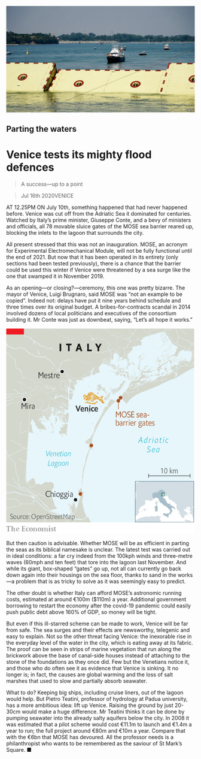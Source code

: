 ![](./images/20200718_EUP505_0.jpg)

## Parting the waters

# Venice tests its mighty flood defences

> A success—up to a point

> Jul 16th 2020VENICE

AT 12.25PM ON July 10th, something happened that had never happened before. Venice was cut off from the Adriatic Sea it dominated for centuries. Watched by Italy’s prime minister, Giuseppe Conte, and a bevy of ministers and officials, all 78 movable sluice gates of the MOSE sea barrier reared up, blocking the inlets to the lagoon that surrounds the city.

All present stressed that this was not an inauguration. MOSE, an acronym for Experimental Electromechanical Module, will not be fully functional until the end of 2021. But now that it has been operated in its entirety (only sections had been tested previously), there is a chance that the barrier could be used this winter if Venice were threatened by a sea surge like the one that swamped it in November 2019.

As an opening—or closing?—ceremony, this one was pretty bizarre. The mayor of Venice, Luigi Brugnaro, said MOSE was “not an example to be copied”. Indeed not: delays have put it nine years behind schedule and three times over its original budget. A bribes-for-contracts scandal in 2014 involved dozens of local politicians and executives of the consortium building it. Mr Conte was just as downbeat, saying, “Let’s all hope it works.”

![](./images/20200718_EUM923.png)

But then caution is advisable. Whether MOSE will be as efficient in parting the seas as its biblical namesake is unclear. The latest test was carried out in ideal conditions: a far cry indeed from the 100kph winds and three-metre waves (60mph and ten feet) that tore into the lagoon last November. And while its giant, box-shaped “gates” go up, not all can currently go back down again into their housings on the sea floor, thanks to sand in the works—a problem that is as tricky to solve as it was seemingly easy to predict.

The other doubt is whether Italy can afford MOSE’s astronomic running costs, estimated at around €100m ($110m) a year. Additional government borrowing to restart the economy after the covid-19 pandemic could easily push public debt above 160% of GDP, so money will be tight.

But even if this ill-starred scheme can be made to work, Venice will be far from safe. The sea surges and their effects are newsworthy, telegenic and easy to explain. Not so the other threat facing Venice: the inexorable rise in the everyday level of the water in the city, which is eating away at its fabric. The proof can be seen in strips of marine vegetation that run along the brickwork above the base of canal-side houses instead of attaching to the stone of the foundations as they once did. Few but the Venetians notice it, and those who do often see it as evidence that Venice is sinking. It no longer is; in fact, the causes are global warming and the loss of salt marshes that used to slow and partially absorb seawater.

What to do? Keeping big ships, including cruise liners, out of the lagoon would help. But Pietro Teatini, professor of hydrology at Padua university, has a more ambitious idea: lift up Venice. Raising the ground by just 20-30cm would make a huge difference. Mr Teatini thinks it can be done by pumping seawater into the already salty aquifers below the city. In 2008 it was estimated that a pilot scheme would cost €11.1m to launch and €1.4m a year to run; the full project around €80m and €10m a year. Compare that with the €6bn that MOSE has devoured. All the professor needs is a philanthropist who wants to be remembered as the saviour of St Mark’s Square. ■